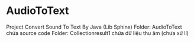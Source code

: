 # AudioToText
Project Convert Sound To Text By Java (Lib Sphinx)
Folder: AudioToText chứa source code
Folder: Collectionresult1 chứa dữ liệu thu âm (chưa xử lí)
